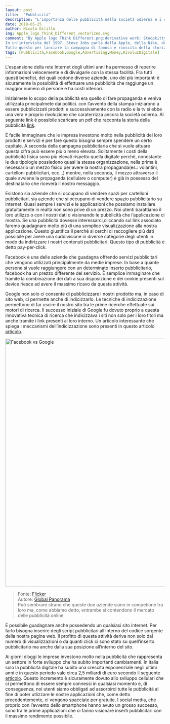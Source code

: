 ```yaml
---
layout: post
title:  "Pubblicità"
description: "L'importanza delle pubblicità nella società odierna e i suoi benefici rispetto al passato."
date: 2018-05-25
author: Nicola Dilillo
img: Apple_logo_Think_Different_vectorized.svg
comment: "By Apple logo Think Different.png:derivative work: Stoopkitty (talk) 19:55, 31 January 2011 (UTC) (	Apple logo Think Different.png) [Public domain or Public domain], via Wikimedia Commons<br/><br/>
In un’intervista del 1997, Steve Jobs parla della Apple, della Nike, del marketing e di come realizzare un brand grande e di grande ispirazione.
Tutto questo per lanciare la campagna di famosa e riuscita della storia: Think different."
tags: [Pubblicità,Facebook,Google,Advertising,Money,RivoluzDigitale]
---
```


L'espansione della rete Internet degli ultimi anni ha permesso di reperire informazioni velocemente e di divulgarle con la stessa facilità. Fra tutti questi benefici, dei quali codone diverse aziende, uno dei più importanti è sicuramente la possibilità di effettuare una pubblicità che raggiunge un maggior numero di persone e ha costi inferiori.

Inizialmete lo scopo della pubblicità era quello di fare propaganda e veniva utilizzata principalmete dai politici. con l’avvento della stampa iniziarono a essere pubblicizzati prodotti e successivamente con la radio e la tv si ebbe una vera e proprio rivoluzione che caraterrizza ancora la società odierna.
Al seguente link è possibile scaricare un pdf che racconta la storia della pubblicità [link](http://www.delcos.it/galdenzidispense/dispense04/Evoluzione.pdf).

É facile immaginare che le impresa investono molto nella pubblicità dei loro prodotti e servizi e per fare questo bisogna sempre spendere un certo capitale. A seconda della campagna pubblicitaria che si vuole attuare questa cifra può essere più o meno elevata. Solitamente i costi della pubblicità fisica sono più elevati rispetto quella digitale perchè, nonostante le due tipologie possiedono quasi la stessa organizzazione, nella prima è necessario un mezzo fisico per avere la nostra propaganda(es.: volantini, cartelloni pubblicitari, ecc...) mentre, nella seconda, il mezzo attraverso il quale avviene la propaganda (cellulare o computer)  è già in possesso del destinatario che riceverà il nostro messaggio.

Esistono sia aziende che si occupano di vendere spazi per cartelloni pubblicitari, sia aziende che si occupano di vendere spazio pubblicitario su internet.
Quasi sempre i servizi e le applicazioni che possiamo installare gratuitamente in realtà non sono prive di un prezzo. Noi utenti barattiamo il loro utilizzo o con i nostri dati o visionando le pubblicità che l’applicazione ci mostra.
Se una pubblicità dovesse interessarci,cliccando sul link associato faremo guadagnare molto più di una semplice visualizzazione alla nostra applicazione. Questo giustifica il perchè si cerchi di raccogliere più dati possibile per avere una suddivisione in diverse categorie degli utenti in modo da indirizzare i nostri contenuti pubblicitari. Questo tipo di pubblicità è detto pay-per-click.

Facebook è una delle aziende che guadagna offrendo servizi pubblicitari che vengono utilizzati principalmente da medie imprese. In base a quante persone si vuole raggiungere con un determinato inserto pubblicitario, facebook ha un prezzo differente del servizio. È semplice immaginare che tramite la combinazione dei dati a sua disposizione e dei cookie presenti sul device riesce ad avere il massimo ricavo da questa attività.

<!--<iframe width="420" height="315" src="https://www.youtube.com/embed/qla_UntRknk&t=106s"></iframe>
>Fonte: [Youtube](https://www.youtube.com/)
>Autore: [Marco Montemagno](https://www.youtube.com/channel/UCNg4RDHGls-HpbV10kWPlsw)-->

Google non solo ci consente di pubblicizzare i nostri prodotto ma, in caso di sito web, ci permette anche di indicizzarlo. Le tecniche di indicizzazione permettono di far uscire il nostro sito tra le prime ricerche effettuate sui motori di ricerca. Il successo iniziale di Google fu dovuto proprio a questa innovativa tecnica di ricerca che indicizzava i siti non solo per i loro titoli ma anche tramite i link presenti al loro interno. Un articolo interessante che spiega i meccanismi dell’indicizzazione sono presenti in questo articolo [articolo](https://www.viasetti.it/articoli/posizionamento-siti-web/indicizzare-siti.html).

<a data-flickr-embed="true"  href="https://www.flickr.com/photos/121483302@N02/13899375476/in/photostream/" title="Facebook vs Google"><img src="https://farm3.staticflickr.com/2898/13899375476_b66c8b55be_b.jpg" width="1024" height="783" alt="Facebook vs Google"></a><script async src="//embedr.flickr.com/assets/client-code.js" charset="utf-8"></script>
> Fonte: [Flicker](https://www.flickr.com)<br/>
> Autore: [Global Panorama](https://www.flickr.com/photos/121483302@N02/)<br/>
> Può sembrare strano che queste due aziende siano in competione tra loro
> ma, come abbiamo detto, entrambe si contendono il mercato delle pubblicità online


É possibile guadagnare anche possedendo un qualsiasi sito internet. Per farlo bisogna inserire degli script pubblicitari all’interno del codice sorgente della nostra pagina web. Il profitto di questa attività deriva non solo dal numero di visualizzazioni o da quanti click ci sono stato su quell’inserto pubblicitario ma anche dalla sua posizione all’interno del sito.
	
Ai giorni d’oggi le imprese investono molto nella pubblicità che rappresenta un settore in forte sviluppo che ha subito importanti cambiamenti.
In italia solo la pubblicità digitale ha subito una crescita esponenziale negli ultimi anni e in questo periodo vale circa 2,5 miliardi di euro secondo il seguente [articolo](https://www.primaonline.it/2017/11/29/264044/la-pubblicita-digitale-in-italia-vale-265-miliardi-di-euro-e-cresce-del-12-iab-forum-boost-degli-smartphone-40-che-pero-raccolgono-meno-di-quanto-crescono/). Questo incremento è sicuramente dovuto allo sviluppo cellulari che ci permettono di essere sempre connessi in qualsiasi momento e, di conseguenza, noi utenti siamo obbligati ad assorbirci tutte le pubblicità al fine di poter utlizzare le nostre applicazioni che, come detto precedentemente, ci vengono spacciate per gratuite. I social media, che proprio con l’avvento dello smartphone hanno avuto un grosso successo, sono tra le prime applicazioni che ci fanno visionare inserti pubblicitari con il massimo rendimento possibile.